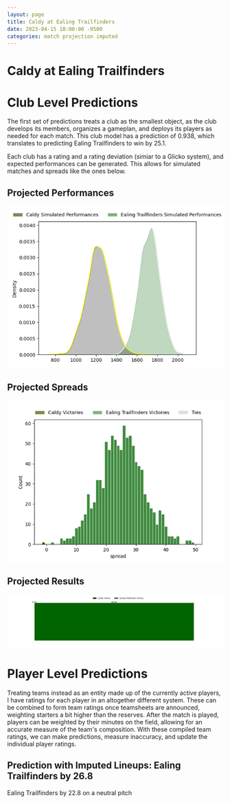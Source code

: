 ```yaml
---  
layout: page  
title: Caldy at Ealing Trailfinders  
date: 2023-04-15 18:00:00 -0500  
categories: match projection imputed  
---
```

# Caldy at Ealing Trailfinders

# Club Level Predictions


The first set of predictions treats a club as the smallest object, as the club develops its members, organizes a gameplan, and deploys its players as needed for each match. This club model has a prediction of 0.938, which translates to predicting Ealing Trailfinders to win by 25.1.

Each club has a rating and a rating deviation (simiar to a Glicko system), and expected performances can be generated. This allows for simulated matches and spreads like the ones below.
## Projected Performances


![Projected Performances](plots/performances_2023-04-15-EalingTrailfinders-Caldy.png)
## Projected Spreads


![Projected Spreads](plots/spreads_2023-04-15-EalingTrailfinders-Caldy.png)
## Projected Results


![Projected Results](plots/resultbar_2023-04-15-EalingTrailfinders-Caldy.png)
# Player Level Predictions


Treating teams instead as an entity made up of the currently active players, I have ratings for each player in an altogether different system. These can be combined to form team ratings once teamsheets are announced, weighting starters a bit higher than the reserves. After the match is played, players can be weighted by their minutes on the field, allowing for an accurate measure of the team's composition. With these compiled team ratings, we can make predictions, measure inaccuracy, and update the individual player ratings.
## Prediction with Imputed Lineups: Ealing Trailfinders by 26.8


Ealing Trailfinders by 22.8 on a neutral pitch

